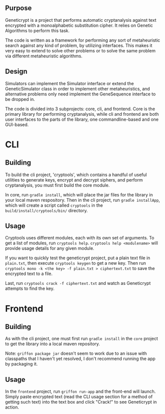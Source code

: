 Purpose
-------

Geneticrypt is a project that performs automatic cryptanalysis against text encrypted with a monoalphabetic substitution cipher.  It relies on Genetic Algorithms to perform this task.

The code is written as a framework for performing any sort of metaheuristic search against any kind of problem, by utilizing interfaces.  This makes it very easy to extend to solve other problems or to solve the same problem via different metaheuristic algorithms.

Design
------

Simulators can implement the Simulator interface or extend the GeneticSimulator class in order to implement other metaheuristics, and alternative problems only need implement the GeneSequence interface to be dropped in.

The code is divided into 3 subprojects: core, cli, and frontend.  Core is the primary library for performing cryptanalysis, while cli and frontend are both user interfaces to the parts of the library, one commandline-based and one GUI-based.

CLI
===

Building
------------

To build the cli project, 'cryptools', which contains a handful of useful utilities to generate keys, encrypt and decrypt siphers, and perform cryptanalysis, you must first build the core module.

In core, run `gradle install`, which will place the jar files for the library in your local maven respository.  Then in the cli project, run `gradle installApp`, which will create a script called `cryptools` in the `build/install/cryptools/bin/` directory.

Usage
-----

Cryptools uses different modules, each with its own set of arguments.  To get a list of modules, run `cryptools help`.  `cryptools help <modulename>` will provide usage details for any given module.

If you want to quickly test the geneticrypt project, put a plain text file in `plain.txt`, then execute `cryptools keygen` to get a new key.  Then run `cryptools mono -k <the key> -f plain.txt > ciphertext.txt` to save the encrypted text to a file.

Last, run `cryptools crack -f ciphertext.txt` and watch as Geneticrypt attempts to find the key.


Frontend
========

Building
--------

As with the cli project, one must first run `gradle install` in the `core` project to get the library into a local maven repository.

Note: `griffon package jar` doesn't seem to work due to an issue with classpaths that I haven't yet resolved, I don't recommend running the app by packaging it.

Usage
-----

In the `frontend` project, run `griffon run-app` and the front-end will launch.  Simply paste encrypted text (read the CLI usage section for a method of getting such text) into the text box and click "Crack!" to see Geneticrypt in action.

